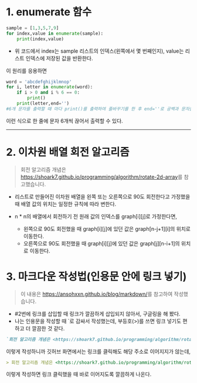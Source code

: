 # 1. enumerate 함수

```python
sample = [1,3,5,7,9]
for index,value in enumerate(sample):
    print(index,value)
```
- 위 코드에서 index는 sample 리스트의 인덱스(왼쪽에서 몇 번째인지), value는 리스트 인덱스에 저장된 값을 반환한다.

이 원리를 응용하면

```python
word = 'abcdefghijklmnop'
for i, letter in enumerate(word):
    if i > 0 and i % 6 == 0:
        print()
    print(letter,end='')
#6개 문자를 출력할 때 마다 print()를 출력하여 줄바꾸기를 한 후 end=''로 공백과 문자들을 모두 붙여서 출력
```

이런 식으로 한 줄에 문자 6개씩 끊어서 출력할 수 있다.

---

# 2. 이차원 배열 회전 알고리즘

> 회전 알고리즘 개념은 <https://shoark7.github.io/programming/algorithm/rotate-2d-array>를 참고했습니다.

- 리스트로 만들어진 이차원 배열을 왼쪽 또는 오른쪽으로 90도 회전한다고 가정했을 때 배열 값의 위치는 일정한 규칙에 따라 변한다.

- n * n의 배열에서 회전하기 전 원래 값의 인덱스를 graph[i][j]로 가정한다면,
    - 왼쪽으로 90도 회전했을 때 graph[i][j]에 있던 값은 graph[n-j+1][i]의 위치로 이동한다.
    - 오른쪽으로 90도 회전했을 때 graph[i][j]에 있던 값은 graph[j][n-i+1]의 위치로 이동한다.

# 3. 마크다운 작성법(인용문 안에 링크 넣기)

> 이 내용은 <https://ansohxxn.github.io/blog/markdown/>를 참고하여 작성했습니다.
- #2번에 링크를 삽입할 때 링크가 깔끔하게 삽입되지 않아서, 구글링을 해 봤다.
- 나는 인용문을 작성할 때 `로 감싸서 작성했는데, 부등호(>)를 쓰면 링크 넣기도 편하고 더 깔끔한 것 같다.
```markdown
`회전 알고리즘 개념은 <https://shoark7.github.io/programming/algorithm/rotate-2d-array>를 참고했습니다.`
```
이렇게 작성하니까 깃허브 화면에서는 링크를 클릭해도 해당 주소로 이어지지가 않는데,
```markdown
> 회전 알고리즘 개념은 <https://shoark7.github.io/programming/algorithm/rotate-2d-array>를 참고했습니다.
```
이렇게 작성하면 링크 클릭했을 때 바로 이어지도록 깔끔하게 나온다.